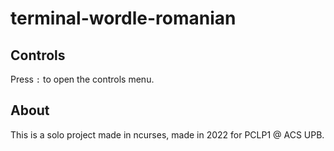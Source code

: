# terminal-wordle-romanian

## Controls
Press `:` to open the controls menu.

## About
This is a solo project made in ncurses, made in 2022 for PCLP1 @ ACS UPB.
